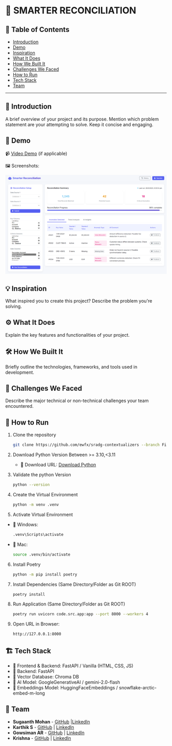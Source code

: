# 🚀 SMARTER RECONCILIATION

## 📌 Table of Contents
- [Introduction](#introduction)
- [Demo](#demo)
- [Inspiration](#inspiration)
- [What It Does](#what-it-does)
- [How We Built It](#how-we-built-it)
- [Challenges We Faced](#challenges-we-faced)
- [How to Run](#how-to-run)
- [Tech Stack](#tech-stack)
- [Team](#team)

---

## 🎯 Introduction
A brief overview of your project and its purpose. Mention which problem statement are your attempting to solve. Keep it concise and engaging.

## 🎥 Demo
📹 [Video Demo](./artifacts/demo/Video.mp4) (if applicable)  

🖼️ Screenshots:

![Screenshot 1](./artifacts/arch/UI.png)

## 💡 Inspiration
What inspired you to create this project? Describe the problem you're solving.

## ⚙️ What It Does
Explain the key features and functionalities of your project.

## 🛠️ How We Built It
Briefly outline the technologies, frameworks, and tools used in development.

## 🚧 Challenges We Faced
Describe the major technical or non-technical challenges your team encountered.

## 🏃 How to Run
1. Clone the repository  
   ```sh
   git clone https://github.com/ewfx/sradg-contextualizers --branch FinalRelease .
   ```

2. Download Python Version Between >= 3.10,<3.11 
   - 🔹 Download URL: [Download Python](https://www.python.org/downloads/)

3. Validate the python Version
   ```sh
   python --version
   ```

4. Create the Virtual Environment   
   ```sh
   python -m venv .venv 
   ```
   
5. Activate Virtual Environment
- 🔹 Windows:
   ```sh
   .venv\Scripts\activate
   ```
- 🔹 Mac:
   ```sh
   source .venv/bin/activate
   ```
  
6. Install Poetry
   ```sh
   python -m pip install poetry
   ```
   
7. Install Dependencies (Same Directory/Folder as Git ROOT)
   ```sh
   poetry install 
   ```
   
8. Run Application (Same Directory/Folder as Git ROOT)   
   ```sh
   poetry run uvicorn code.src.app:app --port 8000 --workers 4
   ```
   
9. Open URL in Browser:
   ```sh
   http://127.0.0.1:8000
   ```



## 🏗️ Tech Stack
- 🔹 Frontend & Backend: FastAPI / Vanilla (HTML, CSS, JS)
- 🔹 Backend: FastAPI
- 🔹 Vector Database: Chroma DB
- 🔹 AI Model: GoogleGenerativeAI / gemini-2.0-flash
- 🔹 Embeddings Model: HuggingFaceEmbeddings / snowflake-arctic-embed-m-long

## 👥 Team
- **Sugaanth Mohan** - [GitHub](https://github.com/SugaanthMohan) |[LinkedIn](#) 
- **Karthik S** - [GitHub](https://github.com/karthiksenthil2803) | [LinkedIn](#)
- **Gowsiman AR** - [GitHub](https://github.com/gowsiman) | [LinkedIn](#)
- **Krishna** - [GitHub](https://github.com/rtanavprasad) | [LinkedIn](#)